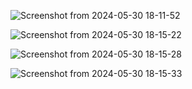 ![Screenshot from 2024-05-30 18-11-52](https://github.com/aioont/Portfolio/assets/97335084/ba31d0f9-353c-42e4-bccc-d0431dfad0fa)

![Screenshot from 2024-05-30 18-15-22](https://github.com/aioont/Portfolio/assets/97335084/0a46675f-117b-4389-9ef6-8a7557c4ad97)

![Screenshot from 2024-05-30 18-15-28](https://github.com/aioont/Portfolio/assets/97335084/8f1382f6-f871-44de-801a-9267a90f557d)

![Screenshot from 2024-05-30 18-15-33](https://github.com/aioont/Portfolio/assets/97335084/ed673c5e-5108-4306-9125-daeefbdf5eb6)
